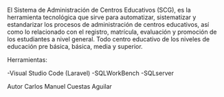 El Sistema de Administración de Centros Educativos (SCG), es la herramienta tecnológica que sirve para automatizar, sistematizar y estandarizar los procesos de administración de centros educativos, así como lo relacionado con el registro, matrícula, evaluación y promoción de los estudiantes a nivel general. Todo centro educativo de los niveles de educación pre básica, básica, media y superior.

Herramientas:

-Visual Studio Code (Laravel)
-SQLWorkBench
-SQLserver

Autor Carlos Manuel Cuestas Aguilar
